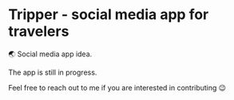 # Tripper - social media app for travelers

🌏 Social media app idea.

The app is still in progress.

Feel free to reach out to me if you are interested in contributing 😉
